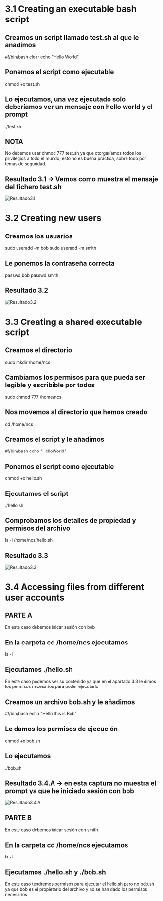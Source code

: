 # 3.1 Creating an executable bash script

## Creamos un script llamado test.sh al que le añadimos 
#!/bin/bash
clear
echo "Hello World"

## Ponemos el script como ejecutable 
chmod +x test.sh

## Lo ejecutamos, una vez ejecutado solo deberíamos ver un mensaje con hello world y el prompt
./test.sh

## NOTA
No debemos usar chmod 777 test.sh ya que otorgaríamos todos los privilegios a todo el mundo, esto no es buena práctica, sobre todo por temas de seguridad.

## Resultado 3.1 -> Vemos como muestra el mensaje del fichero test.sh
![Resultado3.1](https://raw.githubusercontent.com/dlopnun1503/Despliegue/refs/heads/master/Capturas%20slackware/03-shell/3.1.png)


# 3.2 Creating new users

## Creamos los usuarios
sudo useradd -m bob
sudo useradd -m smith

## Le ponemos la contraseña correcta
passwd bob
passwd smith

## Resultado 3.2
![Resultado3.2](https://raw.githubusercontent.com/dlopnun1503/Despliegue/refs/heads/master/Capturas%20slackware/03-shell/3.2.png)


# 3.3 Creating a shared executable script

## Creamos el directorio
sudo mkdir /home/ncs

## Cambiamos los permisos para que pueda ser legible y escribible por todos 
sudo chmod 777 /home/ncs

## Nos movemos al directorio que hemos creado
cd /home/ncs

## Creamos el script y le añadimos
#!/bin/bash
echo "HelloWorld"

## Ponemos el script como ejecutable 
chmod +x hello.sh

## Ejecutamos el script
./hello.sh

## Comprobamos los detalles de propiedad y permisos del archivo
ls -l /home/ncs/hello.sh

## Resultado 3.3
![Resultado3.3](https://raw.githubusercontent.com/dlopnun1503/Despliegue/refs/heads/master/Capturas%20slackware/03-shell/3.3.png)


# 3.4 Accessing files from different user accounts

## PARTE A
En este caso debemos inicar sesión con bob

## En la carpeta cd /home/ncs ejecutamos 
ls -l

## Ejecutamos ./hello.sh
En este caso podemos ver su contenido ya que en el apartado 3.3 le dimos los permisos necesarios para poder ejecutarlo

## Creamos un archivo bob.sh y le añadimos
#!/bin/bash
echo "Hello this is Bob"

## Le damos los permisos de ejecución 
chmod +x bob.sh

## Lo ejecutamos 
./bob.sh

## Resultado 3.4.A -> en esta captura no muestra el prompt  ya que he iniciado sesión con bob
![Resultado3.4.A](https://raw.githubusercontent.com/dlopnun1503/Despliegue/refs/heads/master/Capturas%20slackware/03-shell/3.4.png)


## PARTE B
En este caso debemos inicar sesión con smith

## En la carpeta cd /home/ncs ejecutamos 
ls -l

## Ejecutamos ./hello.sh y ./bob.sh
En este caso tendremos permisos para ejecutar el hello.sh pero no bob.sh ya que bob es el propietario del archivo y no se han dado los permisos necesarios.


